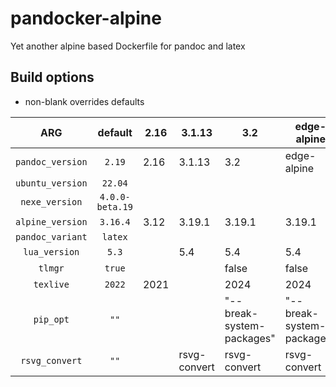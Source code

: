 # pandocker-alpine

Yet another alpine based Dockerfile for pandoc and latex

## Build options

- non-blank overrides defaults

|       ARG        |   **default**   | 2.16 | 3.1.13       | 3.2                       | edge-alpine               |
|:----------------:|:---------------:|------|--------------|---------------------------|---------------------------|
| `pandoc_version` |     `2.19`      | 2.16 | 3.1.13       | 3.2                       | edge-alpine               |
| `ubuntu_version` |     `22.04`     |      |              |                           |                           |
|  `nexe_version`  | `4.0.0-beta.19` |      |              |                           |                           |
| `alpine_version` |    `3.16.4`     | 3.12 | 3.19.1       | 3.19.1                    | 3.19.1                    |
| `pandoc_variant` |     `latex`     |      |              |                           |                           |
|  `lua_version`   |      `5.3`      |      | 5.4          | 5.4                       | 5.4                       |
|     `tlmgr`      |     `true`      |      |              | false                     | false                     |
|    `texlive`     |     `2022`      | 2021 |              | 2024                      | 2024                      |
|    `pip_opt`     |      `""`       |      |              | "--break-system-packages" | "--break-system-packages" |
|  `rsvg_convert`  |      `""`       |      | rsvg-convert | rsvg-convert              | rsvg-convert              |

